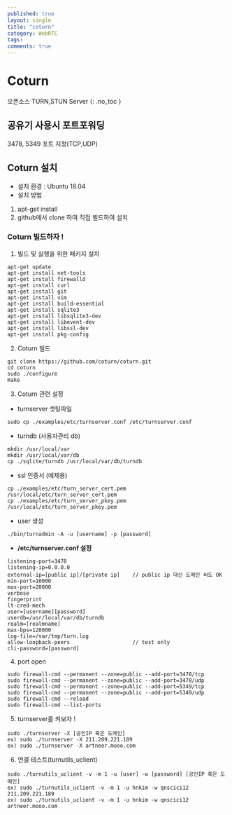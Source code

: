 ```yaml
---
published: true
layout: single
title: "coturn"
category: WebRTC
tags:
comments: true
---
```


# Coturn
오픈소스 TURN,STUN Server
{: .no_toc }

## 공유기 사용시 포트포워딩
3478, 5349 포트 지정(TCP,UDP)

## Coturn 설치
- 설치 환경 : Ubuntu 18.04
- 설치 방법
1.  apt-get install
2.  github에서 clone 하여 직접 빌드하여 설치

### Coturn 빌드하자 !

1.  빌드 및 실행을 위한 패키지 설치
```
apt-get update
apt-get install net-tools
apt-get install firewalld
apt-get install curl
apt-get install git
apt-get install vim
apt-get install build-essential
apt-get install sqlite3
apt-get install libsqlite3-dev
apt-get install libevent-dev
apt-get install libssl-dev
apt-get install pkg-config
```

2.  Coturn 빌드
```
git clone https://github.com/coturn/coturn.git
cd coturn
sudo ./configure
make
```

3.  Coturn 관련 설정
- turnserver 셋팅파일
```
sudo cp ./examples/etc/turnserver.conf /etc/turnserver.conf
```
- turndb (사용자관리 db)
```
mkdir /usr/local/var
mkdir /usr/local/var/db
cp ./sqlite/turndb /usr/local/var/db/turndb
```
- ssl 인증서 (예제용)
```
cp ./examples/etc/turn_server_cert.pem /usr/local/etc/turn_server_cert.pem
cp ./examples/etc/turn_server_pkey.pem /usr/local/etc/turn_server_pkey.pem
```
- user 생성
```
./bin/turnadmin -A -u [username] -p [password]
```
- **/etc/turnserver.conf 설정**
```
listening-port=3478
listening-ip=0.0.0.0
external-ip=[public ip]/[private ip]    // public ip 대신 도메인 써도 OK
min-port=10000
max-port=20000
verbose
fingerprint
lt-cred-mech
user=[username][password]
userdb=/usr/local/var/db/turndb
realm=[realmname]
max-bps=128000
log-file=/var/tmp/turn.log
allow-loopback-peers                    // test only
cli-password=[password]
```

4.  port open
```
sudo firewall-cmd --permanent --zone=public --add-port=3478/tcp
sudo firewall-cmd --permanent --zone=public --add-port=3478/udp
sudo firewall-cmd --permanent --zone=public --add-port=5349/tcp
sudo firewall-cmd --permanent --zone=public --add-port=5349/udp
sudo firewall-cmd --reload
sudo firewall-cmd --list-ports
```

5.  turnserver를 켜보자 !
```
sudo ./turnserver -X [공인IP 혹은 도메인]
ex) sudo ./turnserver -X 211.209.221.189
ex) sudo ./turnserver -X artneer.mooo.com
```

6.  연결 테스트(turnutils_uclient)
```
sudo ./turnutils_uclient -v -m 1 -u [user] -w [password] [공인IP 혹은 도메인]
ex) sudo ./turnutils_uclient -v -m 1 -u hnkim -w qnscici12 211.209.221.189
ex) sudo ./turnutils_uclient -v -m 1 -u hnkim -w qnscici12 artneer.mooo.com
```